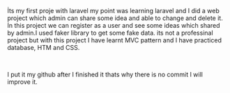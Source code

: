 İts my first proje with laravel my point was learning laravel and I did a web project which admin can share some idea and able to change and delete it. İn this project we can register as a user and see some ideas which shared by admin.I used faker library to get some fake data. its not a professinal project but with this project I have learnt MVC pattern and I have practiced database, HTM and CSS. 

<br/>

I put it my github after I finished it thats why there is no commit I will improve it.
